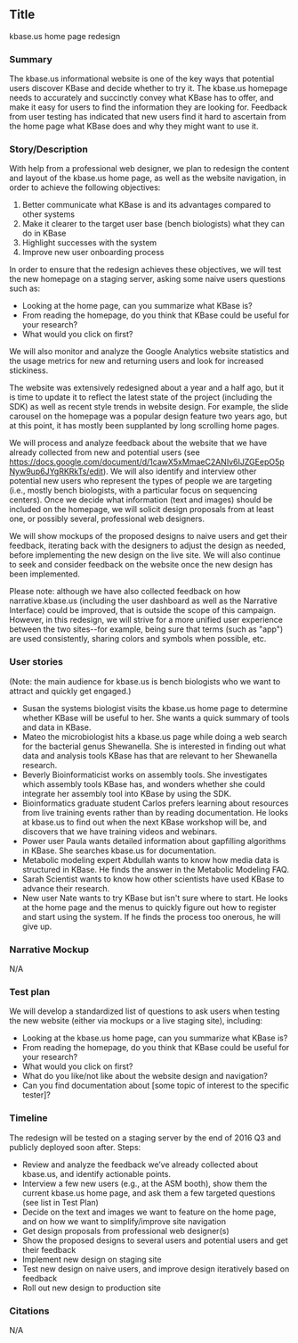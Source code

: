 ## Title
kbase.us home page redesign

### Summary 
The kbase.us informational website is one of the key ways that potential users discover KBase and decide whether to try it. The kbase.us homepage needs to accurately and succinctly convey what KBase has to offer, and make it easy for users to find the information they are looking for. Feedback from user testing has indicated that new users find it hard to ascertain from the home page what KBase does and why they might want to use it.

### Story/Description  
With help from a professional web designer, we plan to redesign the content and layout of the kbase.us home page, as well as the website navigation, in order to achieve the following objectives:
1) Better communicate what KBase is and its advantages compared to other systems
2) Make it clearer to the target user base (bench biologists) what they can do in KBase
3) Highlight successes with the system
4) Improve new user onboarding process

In order to ensure that the redesign achieves these objectives, we will test the new homepage on a staging server, asking some naive users questions such as:
* Looking at the home page, can you summarize what KBase is?
* From reading the homepage, do you think that KBase could be useful for your research?
* What would you click on first?

We will also monitor and analyze the Google Analytics website statistics and the usage metrics for new and returning users and look for increased stickiness.

The website was extensively redesigned about a year and a half ago, but it is time to update it to reflect the latest state of the project (including the SDK) as well as recent style trends in website design. For example, the slide carousel on the homepage was a popular design feature two years ago, but at this point, it has mostly been supplanted by long scrolling home pages.

We will process and analyze feedback about the website that we have already collected from new and potential users (see https://docs.google.com/document/d/1cawX5xMmaeC2ANIv6IJZGEepO5pNyw9up6JYgRKRkTs/edit). We will also identify and interview other potential new users who represent the types of people we are targeting (i.e., mostly bench biologists, with a particular focus on sequencing centers). Once we decide what information (text and images) should be included on the homepage, we will solicit design proposals from at least one, or possibly several, professional web designers.

We will show mockups of the proposed designs to naive users and get their feedback, iterating back with the designers to adjust the design as needed, before implementing the new design on the live site. We will also continue to seek and consider feedback on the website once the new design has been implemented.

Please note: although we have also collected feedback on how narrative.kbase.us (including the user dashboard as well as the Narrative Interface) could be improved, that is outside the scope of this campaign. However, in this redesign, we will strive for a more unified user experience between the two sites--for example, being sure that terms (such as "app") are used consistently, sharing colors and symbols when possible, etc.

### User stories
(Note: the main audience for kbase.us is bench biologists who we want to attract and quickly get engaged.)

* Susan the systems biologist visits the kbase.us home page to determine whether KBase will be useful to her. She wants a quick summary of tools and data in KBase.
* Mateo the microbiologist hits a kbase.us page while doing a web search for the bacterial genus Shewanella. She is interested in finding out what data and analysis tools KBase has that are relevant to her Shewanella research.
* Beverly Bioinformaticist works on assembly tools. She investigates which assembly tools KBase has, and wonders whether she could integrate her assembly tool into KBase by using the SDK.
* Bioinformatics graduate student Carlos prefers learning about resources from live training events rather than by reading documentation. He looks at kbase.us to find out when the next KBase workshop will be, and discovers that we have training videos and webinars.
* Power user Paula wants detailed information about gapfilling algorithms in KBase. She searches kbase.us for documentation.
* Metabolic modeling expert Abdullah wants to know how media data is structured in KBase. He finds the answer in the Metabolic Modeling FAQ.  
* Sarah Scientist wants to know how other scientists have used KBase to advance their research.
* New user Nate wants to try KBase but isn't sure where to start. He looks at the home page and the menus to quickly figure out how to register and start using the system. If he finds the process too onerous, he will give up.

### Narrative Mockup
N/A

### Test plan
We will develop a standardized list of questions to ask users when testing the new website (either via mockups or a live staging site), including:
* Looking at the kbase.us home page, can you summarize what KBase is?
* From reading the homepage, do you think that KBase could be useful for your research?
* What would you click on first?
* What do you like/not like about the website design and navigation?
* Can you find documentation about [some topic of interest to the specific tester]? 

### Timeline
The redesign will be tested on a staging server by the end of 2016 Q3 and publicly deployed soon after.
Steps:
* Review and analyze the feedback we’ve already collected about kbase.us, and identify actionable points.
* Interview a few new users (e.g., at the ASM booth), show them the current kbase.us home page, and ask them a few targeted questions (see list in Test Plan)
* Decide on the text and images we want to feature on the home page, and on how we want to simplify/improve site navigation
* Get design proposals from professional web designer(s)
* Show the proposed designs to several users and potential users and get their feedback
* Implement new design on staging site
* Test new design on naive users, and improve design iteratively based on feedback
* Roll out new design to production site

### Citations
N/A
